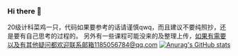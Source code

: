 ### Hi there 👋
20级计科菜鸡一只，代码如果要参考的话请谨慎qwq，而且建议不要纯照抄，还是要有自己思考的过程的。
另外有一些课程可能没来的及整理上传，如果有需要以及有其他疑问都欢迎联系邮箱1185056784@qq.com
[![Anurag's GitHub stats](https://github-readme-stats.vercel.app/api?username=thisis450)](https://github.com/anuraghazra/github-readme-stats)
<!--
**thisis450/thisis450** is a ✨ _special_ ✨ repository because its `README.md` (this file) appears on your GitHub profile.

Here are some ideas to get you started:

- 🔭 I’m currently working on ...
- 🌱 I’m currently learning ...
- 👯 I’m looking to collaborate on ...
- 🤔 I’m looking for help with ...
- 💬 Ask me about ...
- 📫 How to reach me: ...
- 😄 Pronouns: ...
- ⚡ Fun fact: ...
-->
